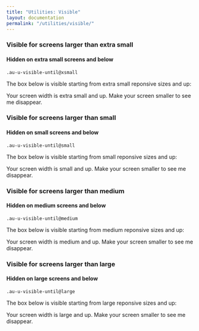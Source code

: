 ```yaml
---
title: "Utilities: Visible"
layout: documentation
permalink: "/utilities/visible/"
---
```


<div class="au-c-content">

### Visible for screens larger than extra small
#### Hidden on extra small screens and below

`.au-u-visible-until@xsmall`

The box below is visible starting from extra small reponsive sizes and up:
<div class="au-o-box au-d-component au-u-visible-until@xsmall">
  <p>Your screen width is extra small and up. Make your screen smaller to see me disappear.</p>
</div>

### Visible for screens larger than small
#### Hidden on small screens and below

`.au-u-visible-until@small`

The box below is visible starting from small reponsive sizes and up:
<div class="au-o-box au-d-component au-u-visible-until@small">
  <p>Your screen width is small and up. Make your screen smaller to see me disappear.</p>
</div>

### Visible for screens larger than medium
#### Hidden on medium screens and below

`.au-u-visible-until@medium`

The box below is visible starting from medium reponsive sizes and up:
<div class="au-o-box au-d-component au-u-visible-until@medium">
  <p>Your screen width is medium and up. Make your screen smaller to see me disappear.</p>
</div>

### Visible for screens larger than large
#### Hidden on large screens and below

`.au-u-visible-until@large`

The box below is visible starting from large reponsive sizes and up:
<div class="au-o-box au-d-component au-u-visible-until@large">
  <p>Your screen width is large and up. Make your screen smaller to see me disappear.</p>
</div>

</div>
